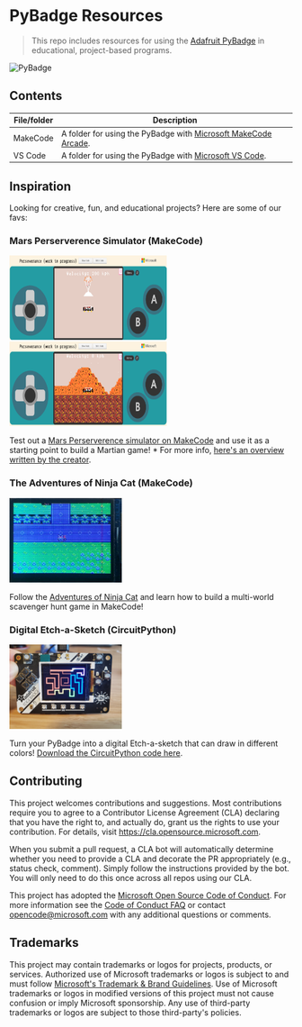 # PyBadge Resources

> This repo includes resources for using the [Adafruit PyBadge](https://www.adafruit.com/product/4200) in educational, project-based programs.

<img src="https://github.com/microsoft/PybadgeResources/blob/main/assets/PyBadge.jpg" alt="PyBadge"
	width="300"/>
## Contents
| File/folder       | Description                                |
|-------------------|--------------------------------------------|
| MakeCode | A folder for using the PyBadge with [Microsoft MakeCode Arcade](https://arcade.makecode.com/). 
| VS Code | A folder for using the PyBadge with [Microsoft VS Code](https://code.visualstudio.com/).

## Inspiration
Looking for creative, fun, and educational projects? Here are some of our favs:

### Mars Perserverence Simulator (MakeCode)
<img src="assets/MarsPerserverence-Landing1c.png" width="280" height="150">   <img src = "assets/MarsPerserverence-Landing2.png" width="280" height="150">

Test out a [Mars Perserverence simulator on MakeCode](https://arcade.makecode.com/96197-78484-58633-75178) and use it as a starting point to build a Martian game!
	* For more info, [here's an overview written by the creator](http://charette.com/2021/02/17/mars-perseverance-landing-with-makecode-arcade/).

### The Adventures of Ninja Cat (MakeCode)
<img src="assets/GameScreenshot-Town2.jpg" width = "200" height = "150">

Follow the [Adventures of Ninja Cat](https://www.hackster.io/jenfoxbot/the-adventures-of-ninja-cat-6fb09e) and learn how to build a multi-world scavenger hunt game in MakeCode!

### Digital Etch-a-Sketch (CircuitPython)
<img src="assets/EtchASketch-SamplePhoto.jpg" width = "200" height = "150">

Turn your PyBadge into a digital Etch-a-sketch that can draw in different colors! [Download the CircuitPython code here](https://github.com/benbenbob1/Etch-a-Sketch-PyBadge/blob/main/code.py).

## Contributing

This project welcomes contributions and suggestions.  Most contributions require you to agree to a
Contributor License Agreement (CLA) declaring that you have the right to, and actually do, grant us
the rights to use your contribution. For details, visit https://cla.opensource.microsoft.com.

When you submit a pull request, a CLA bot will automatically determine whether you need to provide
a CLA and decorate the PR appropriately (e.g., status check, comment). Simply follow the instructions
provided by the bot. You will only need to do this once across all repos using our CLA.

This project has adopted the [Microsoft Open Source Code of Conduct](https://opensource.microsoft.com/codeofconduct/).
For more information see the [Code of Conduct FAQ](https://opensource.microsoft.com/codeofconduct/faq/) or
contact [opencode@microsoft.com](mailto:opencode@microsoft.com) with any additional questions or comments.

## Trademarks

This project may contain trademarks or logos for projects, products, or services. Authorized use of Microsoft 
trademarks or logos is subject to and must follow 
[Microsoft's Trademark & Brand Guidelines](https://www.microsoft.com/en-us/legal/intellectualproperty/trademarks/usage/general).
Use of Microsoft trademarks or logos in modified versions of this project must not cause confusion or imply Microsoft sponsorship.
Any use of third-party trademarks or logos are subject to those third-party's policies.
